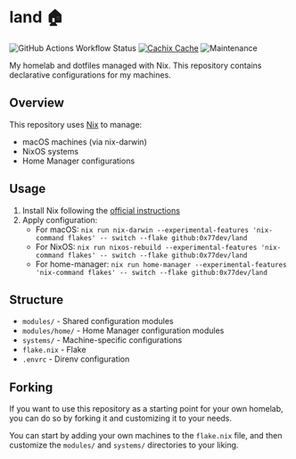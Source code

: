 # land 🏠

![GitHub Actions Workflow Status](https://img.shields.io/github/actions/workflow/status/0x77dev/land/build.yaml)
[![Cachix Cache](https://img.shields.io/badge/cachix-land-blue.svg)](https://app.cachix.org/cache/land)
![Maintenance](https://img.shields.io/maintenance/yes/2024) 

My homelab and dotfiles managed with Nix. This repository contains declarative configurations for my machines.

## Overview

This repository uses [Nix](https://nixos.org/) to manage:
- macOS machines (via nix-darwin)
- NixOS systems
- Home Manager configurations

## Usage

1. Install Nix following the [official instructions](https://nixos.org/download.html)
2. Apply configuration:
   - For macOS: `nix run nix-darwin --experimental-features 'nix-command flakes' -- switch --flake github:0x77dev/land`
   - For NixOS: `nix run nixos-rebuild --experimental-features 'nix-command flakes' -- switch --flake github:0x77dev/land`
   - For home-manager: `nix run home-manager --experimental-features 'nix-command flakes' -- switch --flake github:0x77dev/land`

## Structure

- `modules/` - Shared configuration modules
- `modules/home/` - Home Manager configuration modules
- `systems/` - Machine-specific configurations
- `flake.nix` - Flake
- `.envrc` - Direnv configuration

## Forking

If you want to use this repository as a starting point for your own homelab, you can do so by forking it and customizing it to your needs.

You can start by adding your own machines to the `flake.nix` file, and then customize the `modules/` and `systems/` directories to your liking.
